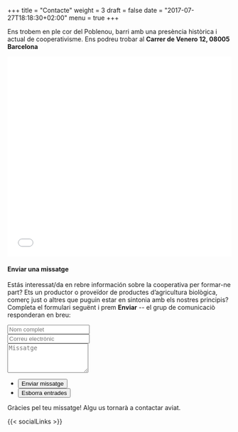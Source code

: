 +++
title = "Contacte"
weight = 3
draft = false
date = "2017-07-27T18:18:30+02:00"
menu = true
+++

Ens trobem en ple cor del Poblenou, barri amb una presència històrica i actual de cooperativisme.
Ens podreu trobar al **Carrer de Venero 12, 08005 Barcelona**

<iframe class="map_embed" title="Cooperativa Mespilus" src="//maps.google.com/?ll=41.403062%2C2.202957&amp;spn=0.011492%2C0.022273&amp;ie=UTF8&amp;z=15&amp;t=roadmap&amp;sll=41.403062%2C2.202957&amp;sspn=0.011492%2C0.022273&amp;q=Carrer%20de%20Venero%2C%2012%2008005%20Barcelona%2C%20Espanya%20(Cooperativa%20Mespilus)&amp;output=embed" width="100%" height="450" frameborder="0" scrolling="no"></iframe><br />

#### Enviar una missatge

Estás interessat/da en rebre información sobre la cooperativa per formar-ne part? Ets un productor o proveïdor de productes d’agricultura biològica, comerç just o altres que puguin estar en sintonia amb els nostres principis? Completa el formulari seguënt i prem **Enviar** -- el grup de comunicaciò responderan en breu:  

<form id="contactform" method="post" action="https://formspree.io/markschultz@thewaywest.com">
	<div class="field half first">
		<input type="text" name="name" id="name" placeholder="Nom complet"/>
	</div>
	<div class="field half">
		<input type="email" id="email" name="email" placeholder="Correu electrònic">
	</div>
	<div class="field">
		<textarea name="message" id="message" rows="4" placeholder="Missatge"></textarea>
	</div>
	<ul class="actions">
		<li><input type="submit" value="Enviar missatge" class="special" /></li>
		<li><input type="reset" value="Esborra entrades" /></li>
	</ul>
	<input type="hidden" name="_next" value="?sent#formspree" />
	<input type="hidden" name="_subject" value="Missatge del web" />
	<input type="text" name="_gotcha" style="display:none" />
</form>
<span id="contactformsent">Gràcies pel teu missatge! Algu us tornarà a contactar aviat.</span>

<script>
$(document).ready(function($) { 
    $(function(){
        if (window.location.search == "?sent") {
        	$('#contactform').hide();
        	$('#contactformsent').show();
        } else {
        	$('#contactformsent').hide();
        }
    });
});
</script>

{{< socialLinks >}}